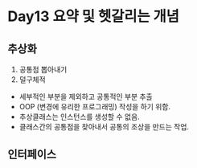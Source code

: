 # Day13 요약 및 헷갈리는 개념

## 추상화
1. 공통점 뽑아내기
2. 덜구체적

* 세부적인 부분을 제외하고 공통적인 부분 추출
* OOP (변경에 유리한 프로그래밍) 작성을 하기 위함.
* 추상클래스는 인스턴스를 생성할 수 없음.
* 클래스간의 공통점을 찾아내서 공통의 조상을 만드는 작업.

## 인터페이스